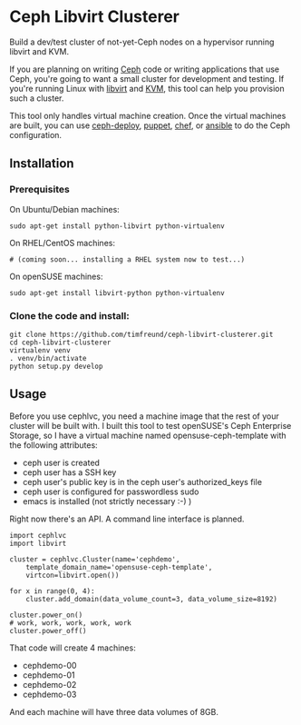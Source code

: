 # Ceph Libvirt Clusterer

Build a dev/test cluster of not-yet-Ceph nodes on a hypervisor running
libvirt and KVM.

If you are planning on writing [Ceph](http://ceph.com/) code or writing applications that
use Ceph, you're going to want a small cluster for development and
testing.  If you're running Linux with [libvirt](http://libvirt.org/)
and [KVM](http://www.linux-kvm.org/page/Main_Page), this tool can help you provision such a cluster.

This tool only handles virtual machine creation.  Once the virtual machines are built,
you can use [ceph-deploy](https://github.com/ceph/ceph-deploy),
[puppet](https://github.com/stackforge/puppet-ceph),
[chef](https://github.com/stackforge/puppet-ceph), or
[ansible](https://github.com/ceph/ceph-ansible) to do the Ceph configuration.

## Installation

### Prerequisites
On Ubuntu/Debian machines:

    sudo apt-get install python-libvirt python-virtualenv

On RHEL/CentOS machines:

    # (coming soon... installing a RHEL system now to test...)

On openSUSE machines:

    sudo apt-get install libvirt-python python-virtualenv

### Clone the code and install:

    git clone https://github.com/timfreund/ceph-libvirt-clusterer.git
    cd ceph-libvirt-clusterer
    virtualenv venv
    . venv/bin/activate
    python setup.py develop

## Usage

Before you use cephlvc, you need a machine image that the rest of your
cluster will be built with.  I built this tool to test openSUSE's Ceph
Enterprise Storage, so I have a virtual machine named opensuse-ceph-template
with the following attributes:

- ceph user is created
- ceph user has a SSH key
- ceph user's public key is in the ceph user's authorized_keys file
- ceph user is configured for passwordless sudo
- emacs is installed (not strictly necessary :-) )

Right now there's an API.  A command line interface is planned.


    import cephlvc
    import libvirt

    cluster = cephlvc.Cluster(name='cephdemo',
        template_domain_name='opensuse-ceph-template',
        virtcon=libvirt.open())

    for x in range(0, 4):
        cluster.add_domain(data_volume_count=3, data_volume_size=8192)

    cluster.power_on()
    # work, work, work, work, work
    cluster.power_off()

That code will create 4 machines:

- cephdemo-00
- cephdemo-01
- cephdemo-02
- cephdemo-03

And each machine will have three data volumes of 8GB.
